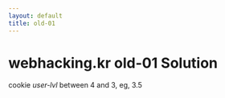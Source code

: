 ```yaml
---
layout: default
title: old-01
---
```


# webhacking.kr old-01 Solution

cookie *user-lvl* between 4 and 3, eg, 3.5
